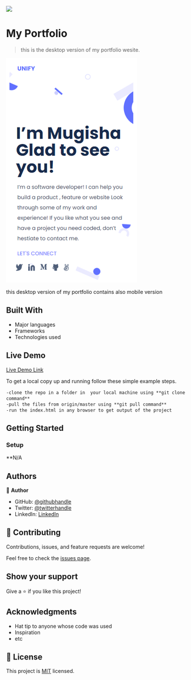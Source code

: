 ![](https://img.shields.io/badge/Microverse-blueviolet)

# My Portfolio

> this is the desktop version of my portfolio wesite.

![screenshot](./app_screenshot.png)

this desktop version of my portfolio contains also mobile version 

## Built With


- Major languages
- Frameworks
- Technologies used

## Live Demo

[Live Demo Link](https://mugishasam123.github.io/desktop-vesrion-portfolio/)

To get a local copy up and running follow these simple example steps.

```
-clone the repo in a folder in  your local machine using **git clone command**
-pull the files from origin/master using **git pull command**
-run the index.html in any browser to get output of the project
```

## Getting Started

### Setup
**N/A
## Authors

👤 **Author**

- GitHub: [@githubhandle](https://github.com/mugishasam123)
- Twitter: [@twitterhandle](https://twitter.com/mugishasamuel42/)
- LinkedIn: [LinkedIn](https://www.linkedin.com/in/mugisha-samuel-55a905208/)


## 🤝 Contributing

Contributions, issues, and feature requests are welcome!

Feel free to check the [issues page](../../issues/).

## Show your support

Give a ⭐️ if you like this project!

## Acknowledgments

- Hat tip to anyone whose code was used
- Inspiration
- etc

## 📝 License

This project is [MIT](./MIT.md) licensed.
